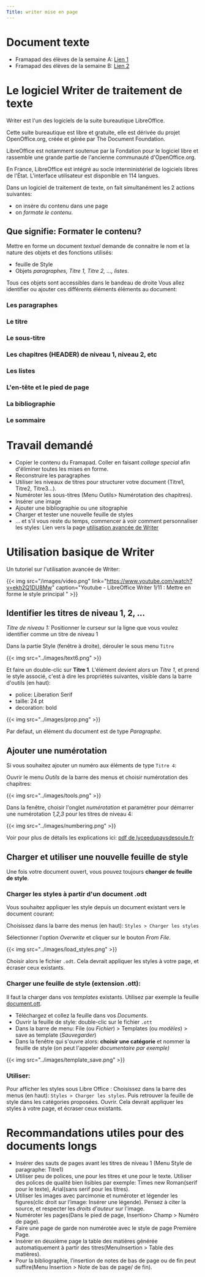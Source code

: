 ```yaml
---
Title: writer mise en page
---
```


# Document texte
* Framapad des élèves de la semaine A: [Lien 1](https://mypads2.framapad.org/mypads/?/mypads/group/leo-9e5qut9tw/pad/view/rgpd-bd5qwt9ga)
* Framapad des élèves de la semaine B: [Lien 2](https://mypads2.framapad.org/mypads/?/mypads/group/leo-9e5qut9tw/pad/view/recherche-doc-cnil-gox929fm)

# Le logiciel Writer de traitement de texte
Writer est l'un des logiciels de la suite bureautique LibreOffice.

Cette suite bureautique est libre et gratuite, elle est dérivée du projet OpenOffice.org, créée et gérée par The Document Foundation.

LibreOffice est notamment soutenue par la Fondation pour le logiciel libre et rassemble une grande partie de l'ancienne communauté d'OpenOffice.org.

En France, LibreOffice est intégré au socle interministériel de logiciels libres de l'État.
L'interface utilisateur est disponible en 114 langues.

Dans un logiciel de traitement de texte, on fait simultanément les 2 actions suivantes:

* on insère du contenu dans une page
* on *formate le contenu*.

## Que signifie: Formater le contenu?
Mettre en forme un document *textuel* demande de connaitre le nom et la nature des objets et des fonctions utilisés:

* feuille de Style
* Objets *paragraphes, Titre 1, Titre 2, ..., listes*.

Tous ces objets sont accessibles dans le bandeau de droite
Vous allez identifier ou ajouter ces différents éléments éléments au document:

### Les paragraphes
### Le titre
### Le sous-titre
### Les chapitres (HEADER) de niveau 1, niveau 2, etc
### Les listes
### L'en-tête et le pied de page
### La bibliographie
### Le sommaire

# Travail demandé
* Copier le contenu du Framapad. Coller en faisant *collage special* afin d'éliminer toutes les mises en forme.
* Reconstruire les paragraphes
* Utiliser les niveaux de titres pour structurer votre document (Titre1, Titre2, Titre3...).
* Numéroter les sous-titres (Menu Outils> Numérotation des chapitres).
* Insérer une image
* Ajouter une bibliographie ou une sitographie
* Charger et tester une nouvelle feuille de styles
* ... et s'il vous reste du temps, commencer à voir comment personnaliser les styles: Lien vers la page [utilisation avancée de Writer](../page3/)


# Utilisation basique de Writer
Un tutoriel sur l'utilisation avancée de Writer:

{{< img src="/images/video.png" link="https://www.youtube.com/watch?v=ekh2Q1DU8Mw" caption="Youtube - LibreOffice Writer 1/11 : Mettre en forme le style principal " >}}



## Identifier les titres de niveau 1, 2, ...
*Titre de niveau 1:* Positionner le curseur sur la ligne que vous voulez identifier comme un titre de niveau 1

Dans la partie Style (fenêtre à droite), dérouler le sous menu `Titre`


{{< img src="../images/text6.png" >}}

Et faire un double-clic sur **Titre 1**. L'élément devient alors un *Titre 1*, et prend le style associé, c'est à dire les propriétés suivantes, visible dans la barre d'outils (en haut):

* police: Liberation Serif
* taille: 24 pt
* decoration: bold

{{< img src="../images/prop.png" >}}

Par defaut, un élément du document est de type *Paragraphe*.

## Ajouter une numérotation
Si vous souhaitez ajouter un numéro aux éléments de type `Titre 4`:

Ouvrir le menu *Outils* de la barre des menus et choisir numérotation des chapitres:

{{< img src="../images/tools.png" >}}

Dans la fenêtre, choisir l'onglet *numérotation* et paramétrer pour démarrer une numérotation *1,2,3* pour les titres de niveau 4:

{{< img src="../images/numbering.png" >}}


Voir pour plus de détails les explications ici: [pdf de lyceedupaysdesoule.fr](http://www.lyceedupaysdesoule.fr/ressources/libreoffice/libreoffice_writer_6_numerotation_titres.pdf)

## Charger et utiliser une nouvelle feuille de style
Une fois votre document ouvert, vous pouvez toujours **changer de feuille de style**. 

### Charger les styles à partir d'un document .odt
Vous souhaitez appliquer les style depuis un document existant vers le document courant:

Choisissez dans la barre des menus (en haut): `Styles > Charger les styles`

Sélectionner l'option *Overwrite* et cliquer sur le bouton *From File*.

{{< img src="../images/load_styles.png" >}}

Choisir alors le fichier `.odt`. Cela devrait appliquer les styles à votre page, et écraser ceux existants.

### Charger une feuille de style (extension .ott): 
Il faut la charger dans vos *templates* existants. Utilisez par exemple la feuille [document.ott](/pdf/competences/document.ott). 

* Téléchargez et collez la feuille dans vos *Documents*.
* Ouvrir la feuille de style: double-clic sur le fichier `.ott`
* Dans la barre de menu: File (ou *Fichier*) > Templates (ou *modèles*) > save as template (*Sauvegarder*)
* Dans la fenêtre qui s'ouvre alors: **choisir une catégorie** et nommer la feuille de style (on peut l'appeler *documentaire par exemple)*

{{< img src="../images/template_save.png" >}}

### Utiliser:
Pour afficher les styles sous Libre Office : Choisissez dans la barre des menus (en haut): `Styles > Charger les styles`. Puis retrouver la feuille de style dans les catégories proposées. Ouvrir. Cela devrait appliquer les styles à votre page, et écraser ceux existants.

# Recommandations utiles pour des documents longs
* Insérer des sauts de pages avant les titres de niveau 1 (Menu Style de paragraphe: Titre1)
* Utiliser peu de polices, une pour les titres et une pour le texte. Utiliser des polices de qualité bien lisibles par exemple: Times new Roman(serif pour le texte), Arial(sans serif pour les titres).
* Utiliser les images avec parcimonie et numéroter et légender les figures(clic droit sur l’image: Insérer une légende). Pensez à citer la source, et respecter les *droits d'auteur* sur l'image.
* Numéroter les pages(Dans le pied de page, Insertion> Champ > Numéro de page).
* Faire une page de garde non numérotée avec le style de page Première Page.
* Insérer en deuxième page la table des matières générée automatiquement à partir des titres(MenuInsertion > Table des matières).
* Pour la bibliographie, l’insertion de notes de bas de page ou de fin peut suffire(Menu Insertion > Note de bas de page/ de fin).